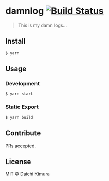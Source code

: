 # damnlog [![Build Status](https://travis-ci.org/dkimura/damnlog.svg?branch=master)](https://travis-ci.org/dkimura/damnlog)

> This is my damn logs...

## Install

```
$ yarn
```

## Usage

### Development

```
$ yarn start
```

### Static Export

```
$ yarn build
```

## Contribute

PRs accepted.

## License

MIT © Daichi Kimura
